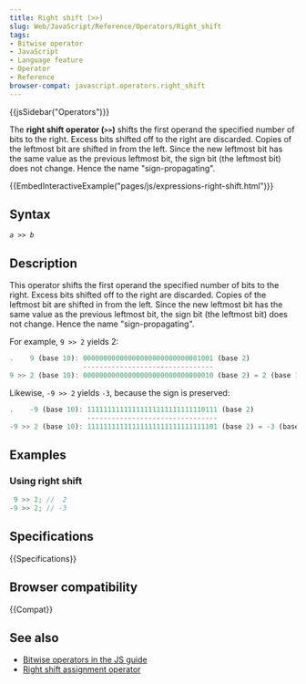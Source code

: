 ```yaml
---
title: Right shift (>>)
slug: Web/JavaScript/Reference/Operators/Right_shift
tags:
- Bitwise operator
- JavaScript
- Language feature
- Operator
- Reference
browser-compat: javascript.operators.right_shift
---
```

{{jsSidebar("Operators")}}

The **right shift operator (`>>`)** shifts the first operand the specified
number of bits to the right. Excess bits shifted off to the right are discarded.
Copies of the leftmost bit are shifted in from the left. Since the new leftmost
bit has the same value as the previous leftmost bit, the sign bit (the leftmost
bit) does not change. Hence the name "sign-propagating".

{{EmbedInteractiveExample("pages/js/expressions-right-shift.html")}}

## Syntax

<pre class="brush: js"><code><var>a</var> >> <var>b</var></code>
</pre>

## Description

This operator shifts the first operand the specified number of bits to the
right. Excess bits shifted off to the right are discarded. Copies of the
leftmost bit are shifted in from the left. Since the new leftmost bit has the
same value as the previous leftmost bit, the sign bit (the leftmost bit) does
not change. Hence the name "sign-propagating".

For example, `9 >> 2` yields 2:

```js
.    9 (base 10): 00000000000000000000000000001001 (base 2)
                  --------------------------------
9 >> 2 (base 10): 00000000000000000000000000000010 (base 2) = 2 (base 10)
```

Likewise, `-9 >> 2` yields `-3`, because the sign is preserved:

```js
.    -9 (base 10): 11111111111111111111111111110111 (base 2)
                   --------------------------------
-9 >> 2 (base 10): 11111111111111111111111111111101 (base 2) = -3 (base 10)
```

## Examples

### Using right shift

```js
 9 >> 2; //  2
-9 >> 2; // -3
```

## Specifications

{{Specifications}}

## Browser compatibility

{{Compat}}

## See also

- [Bitwise operators in the JS guide](/en-US/docs/Web/JavaScript/Guide/Expressions_and_Operators#Bitwise)
- [Right shift assignment operator](/en-US/docs/Web/JavaScript/Reference/Operators/Right_shift_assignment)
